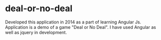 # deal-or-no-deal


Developed this application in 2014 as a part of learning Angular Js. Application is a demo of a game "Deal or No Deal".
I have used Angular as well as jquery in development.
